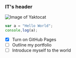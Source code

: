 ### IT's header

![Image of Yaktocat](https://octodex.github.com/images/yaktocat.png)

```javascript
var a = "Hello World";
console,log(a);
```

- [x] Turn on GitHub Pages
- [ ] Outline my portfolio
- [ ] Introduce myself to the world
